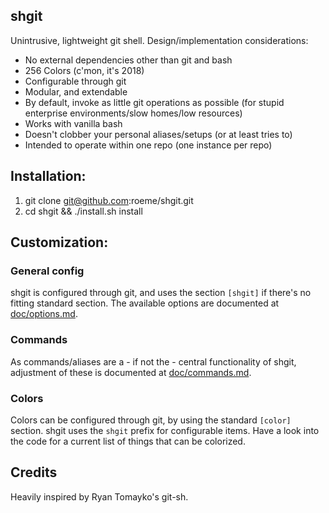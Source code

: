 shgit
-----

Unintrusive, lightweight git shell. Design/implementation considerations:

- No external dependencies other than git and bash
- 256 Colors (c'mon, it's 2018)
- Configurable through git
- Modular, and extendable
- By default, invoke as little git operations as possible
  (for stupid enterprise environments/slow homes/low resources)
- Works with vanilla bash
- Doesn't clobber your personal aliases/setups (or at least tries to)
- Intended to operate within one repo (one instance per repo)

Installation:
-------------
1. git clone git@github.com:roeme/shgit.git
2. cd shgit && ./install.sh install


Customization:
--------------
### General config
shgit is configured through git, and uses the section `[shgit]` if there's no
fitting standard section. The available options are documented at
[doc/options.md](doc/options.md).

### Commands
As commands/aliases are a - if not the - central functionality of shgit,
adjustment of these is documented at [doc/commands.md](doc/commands.md).

### Colors
Colors can be configured through git, by using the standard `[color]` section.
shgit uses the `shgit` prefix for configurable items. Have a look into the code
for a current list of things that can be colorized.


## Credits
Heavily inspired by Ryan Tomayko's git-sh.
